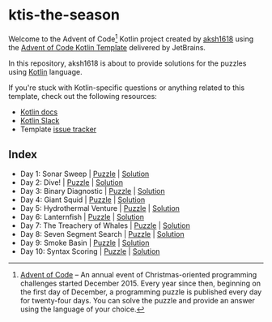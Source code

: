 # ktis-the-season

Welcome to the Advent of Code[^aoc] Kotlin project created by [aksh1618][github] using the [Advent of Code Kotlin Template][template] delivered by JetBrains.

In this repository, aksh1618 is about to provide solutions for the puzzles using [Kotlin][kotlin] language.

If you're stuck with Kotlin-specific questions or anything related to this template, check out the following resources:

- [Kotlin docs][docs]
- [Kotlin Slack][slack]
- Template [issue tracker][issues]

## Index

- Day 1: Sonar Sweep | [Puzzle](https://adventofcode.com/2021/day/1) | [Solution](./src/Day01.kt)
- Day 2: Dive! | [Puzzle](https://adventofcode.com/2021/day/2) | [Solution](./src/Day02.kt)
- Day 3: Binary Diagnostic | [Puzzle](https://adventofcode.com/2021/day/3) | [Solution](./src/Day03.kt)
- Day 4: Giant Squid | [Puzzle](https://adventofcode.com/2021/day/4) | [Solution](./src/Day04.kt)
- Day 5: Hydrothermal Venture | [Puzzle](https://adventofcode.com/2021/day/5) | [Solution](./src/Day05.kt)
- Day 6: Lanternfish | [Puzzle](https://adventofcode.com/2021/day/6) | [Solution](./src/Day06.kt)
- Day 7: The Treachery of Whales | [Puzzle](https://adventofcode.com/2021/day/7) | [Solution](./src/Day07.kt)
- Day 8: Seven Segment Search | [Puzzle](https://adventofcode.com/2021/day/8) | [Solution](./src/Day08.kt)
- Day 9: Smoke Basin | [Puzzle](https://adventofcode.com/2021/day/9) | [Solution](./src/Day09.kt)
- Day 10: Syntax Scoring | [Puzzle](https://adventofcode.com/2021/day/10) | [Solution](./src/Day10.kt)

[^aoc]:
    [Advent of Code][aoc] – An annual event of Christmas-oriented programming challenges started December 2015.
    Every year since then, beginning on the first day of December, a programming puzzle is published every day for twenty-four days.
    You can solve the puzzle and provide an answer using the language of your choice.

[aoc]: https://adventofcode.com
[docs]: https://kotlinlang.org/docs/home.html
[github]: https://github.com/aksh1618
[issues]: https://github.com/kotlin-hands-on/advent-of-code-kotlin-template/issues
[kotlin]: https://kotlinlang.org
[slack]: https://surveys.jetbrains.com/s3/kotlin-slack-sign-up
[template]: https://github.com/kotlin-hands-on/advent-of-code-kotlin-template
